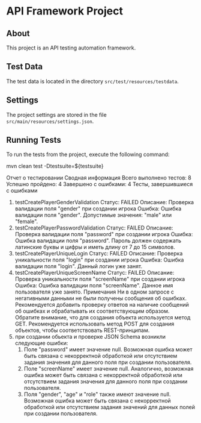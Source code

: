 # API Framework Project

## About

This project is an API testing automation framework.

## Test Data

The test data is located in the directory `src/test/resources/testdata`.

## Settings

The project settings are stored in the file `src/main/resources/settings.json`.



## Running Tests

To run the tests from the project, execute the following command:

mvn clean test -Dtestsuite=${testsuite}


Отчет о тестировании
Сводная информация
Всего выполнено тестов: 8
Успешно пройдено: 4
Завершено с ошибками: 4
Тесты, завершившиеся с ошибками
1. testCreatePlayerGenderValidation
   Статус: FAILED
   Описание: Проверка валидации поля "gender" при создании игрока
   Ошибка: Ошибка валидации поля "gender". Допустимые значения: "male" или "female".
2. testCreatePlayerPasswordValidation
   Статус: FAILED
   Описание: Проверка валидации поля "password" при создании игрока
   Ошибка: Ошибка валидации поля "password". Пароль должен содержать латинские буквы и цифры и иметь длину от 7 до 15 символов.
3. testCreatePlayerUniqueLogin
   Статус: FAILED
   Описание: Проверка уникальности поля "login" при создании игрока
   Ошибка: Ошибка валидации поля "login". Данный логин уже занят.
4. testCreatePlayerUniqueScreenName
   Статус: FAILED
   Описание: Проверка уникальности поля "screenName" при создании игрока
   Ошибка: Ошибка валидации поля "screenName". Данное имя пользователя уже занято.
   Примечания
   Ни в одном запросе с негативными данными не были получены сообщения об ошибках. Рекомендуется добавить проверку ответов на наличие сообщений об ошибках и обрабатывать их соответствующим образом.
   Обратите внимание, что для создания объекта используется метод GET. Рекомендуется использовать метод POST для создания объектов, чтобы соответствовать REST-принципам.
5. при создании обьекта и проверке JSON Schema возникли следующие ошибки:
    1. Поле "password" имеет значение null. Возможная ошибка может быть связана с некорректной обработкой или отсутствием задания значения для данного поля при создании пользователя.
    2. Поле "screenName" имеет значение null. Аналогично, возможная ошибка может быть связана с некорректной обработкой или отсутствием задания значения для данного поля при создании пользователя.
    3. Поля "gender", "age" и "role" также имеют значение null. Возможная ошибка может быть связана с некорректной обработкой или отсутствием задания значений для данных полей при создании пользователя.

